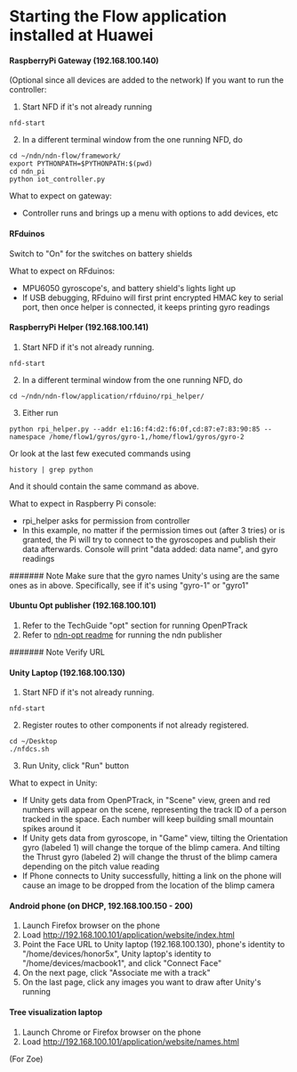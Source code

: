Starting the Flow application installed at Huawei
=================================

#### RaspberryPi Gateway (192.168.100.140)
(Optional since all devices are added to the network)
If you want to run the controller:
1. Start NFD if it's not already running
```
nfd-start
```
2. In a different terminal window from the one running NFD, do
```
cd ~/ndn/ndn-flow/framework/
export PYTHONPATH=$PYTHONPATH:$(pwd)
cd ndn_pi
python iot_controller.py
```

What to expect on gateway:
 * Controller runs and brings up a menu with options to add devices, etc

#### RFduinos

Switch to "On" for the switches on battery shields

What to expect on RFduinos:
 * MPU6050 gyroscope's, and battery shield's lights light up
 * If USB debugging, RFduino will first print encrypted HMAC key to serial port, then once helper is connected, it keeps printing gyro readings

#### RaspberryPi Helper (192.168.100.141)
1. Start NFD if it's not already running.
```
nfd-start
```
2. In a different terminal window from the one running NFD, do
```
cd ~/ndn/ndn-flow/application/rfduino/rpi_helper/
```
3. Either run
```
python rpi_helper.py --addr e1:16:f4:d2:f6:0f,cd:87:e7:83:90:85 --namespace /home/flow1/gyros/gyro-1,/home/flow1/gyros/gyro-2
```
Or look at the last few executed commands using 
```
history | grep python
```
And it should contain the same command as above.

What to expect in Raspberry Pi console:
 * rpi_helper asks for permission from controller
 * In this example, no matter if the permission times out (after 3 tries) or is granted, the Pi will try to connect to the gyroscopes and publish their data afterwards. Console will print "data added: data name", and gyro readings

####### Note
Make sure that the gyro names Unity's using are the same ones as in above. Specifically, see if it's using "gyro-1" or "gyro1"

#### Ubuntu Opt publisher (192.168.100.101)

1. Refer to the TechGuide "opt" section for running OpenPTrack
2. Refer to [ndn-opt readme](https://github.com/OpenPTrack/ndn-opt/tree/master/publisher#how-to-use) for running the ndn publisher

####### Note
Verify URL

#### Unity Laptop (192.168.100.130)
1. Start NFD if it's not already running.
```
nfd-start
```
2. Register routes to other components if not already registered.
```
cd ~/Desktop
./nfdcs.sh
```
3. Run Unity, click "Run" button

What to expect in Unity:
 * If Unity gets data from OpenPTrack, in "Scene" view, green and red numbers will appear on the scene, representing the track ID of a person tracked in the space. Each number will keep building small mountain spikes around it
 * If Unity gets data from gyroscope, in "Game" view, tilting the Orientation gyro (labeled 1) will change the torque of the blimp camera. And tilting the Thrust gyro (labeled 2) will change the thrust of the blimp camera depending on the pitch value reading
 * If Phone connects to Unity successfully, hitting a link on the phone will cause an image to be dropped from the location of the blimp camera

#### Android phone (on DHCP, 192.168.100.150 - 200)

1. Launch Firefox browser on the phone
2. Load http://192.168.100.101/application/website/index.html
3. Point the Face URL to Unity laptop (192.168.100.130), phone's identity to "/home/devices/honor5x", Unity laptop's identity to "/home/devices/macbook1", and click "Connect Face"
4. On the next page, click "Associate me with a track"
5. On the last page, click any images you want to draw after Unity's running

#### Tree visualization laptop

1. Launch Chrome or Firefox browser on the phone
2. Load http://192.168.100.101/application/website/names.html

(For Zoe)